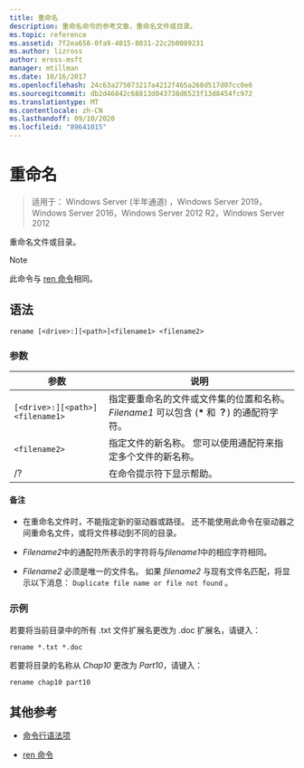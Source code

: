 ```yaml
---
title: 重命名
description: 重命名命令的参考文章，重命名文件或目录。
ms.topic: reference
ms.assetid: 7f2ea658-0fa9-4015-8031-22c2b0089231
ms.author: lizross
author: eross-msft
manager: mtillman
ms.date: 10/16/2017
ms.openlocfilehash: 24c63a275073217a4212f465a268d517d07cc0e6
ms.sourcegitcommit: db2d46842c68813d043738d6523f13d8454fc972
ms.translationtype: MT
ms.contentlocale: zh-CN
ms.lasthandoff: 09/10/2020
ms.locfileid: "89641015"
---
```

# <a name="rename"></a>重命名

> 适用于： Windows Server (半年通道) ，Windows Server 2019，Windows Server 2016，Windows Server 2012 R2，Windows Server 2012

重命名文件或目录。

> [!NOTE]
> 此命令与 [ren 命令](ren.md)相同。

## <a name="syntax"></a>语法

```
rename [<drive>:][<path>]<filename1> <filename2>
```

### <a name="parameters"></a>参数

| 参数 | 说明 |
|--|--|
| `[<drive>:][<path>]<filename1>` | 指定要重命名的文件或文件集的位置和名称。 *Filename1* 可以包含 (**&#42;** 和 **？**) 的通配符字符。 |
| `<filename2>` | 指定文件的新名称。 您可以使用通配符来指定多个文件的新名称。 |
| /? | 在命令提示符下显示帮助。 |

#### <a name="remarks"></a>备注

- 在重命名文件时，不能指定新的驱动器或路径。 还不能使用此命令在驱动器之间重命名文件，或将文件移动到不同的目录。

- *Filename2*中的通配符所表示的字符将与*filename1*中的相应字符相同。

- *Filename2* 必须是唯一的文件名。 如果 *filename2* 与现有文件名匹配，将显示以下消息： `Duplicate file name or file not found` 。

### <a name="examples"></a>示例

若要将当前目录中的所有 .txt 文件扩展名更改为 .doc 扩展名，请键入：

```
rename *.txt *.doc
```

若要将目录的名称从 *Chap10* 更改为 *Part10*，请键入：

```
rename chap10 part10
```

## <a name="additional-references"></a>其他参考

- [命令行语法项](command-line-syntax-key.md)

- [ren 命令](ren.md)
